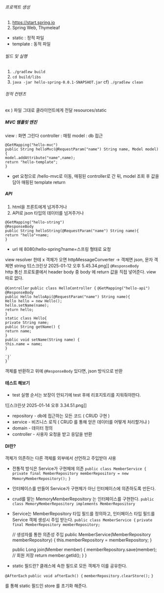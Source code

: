 ###### 프로젝트 생성
1. https://start.spring.io
2. Spring Web, Thymeleaf

- static : 정적 파일
- template : 동적 파일

###### 빌드 및 실행
1. `./gradlew build`
2. `cd build/libs`
3. `java -jar hello-spring-0.0.1-SNAPSHOT.jar`
cf) `./gradlew clean`

###### 정적 컨텐츠
ex ) 파일 그대로 클라이언트에게 전달
resources/static

##### MVC 템플릿 엔진
view : 화면 그린다
controller : 매핑
model : db 접근

`@GetMapping("hello-mvc")`  
`public String helloMvc(@RequestParam("name") String name, Model model){`  
    `model.addAttribute("name",name);`  
    `return "hello-template";`  
`}`

- get 요청으로 /hello-mvc로 이동, 매핑된 controller로 간 뒤, model 조회 후 값을 담아 매핑된 template return
##### API
1. html을 프론트에게 넘겨주거나
2. API로 json 타입의 데이터를 넘겨주거나

`@GetMapping("hello-string")`  
`@ResponseBody`  
`public String helloString(@RequestParam("name") String name){`  
    `return "hello"+name;`  
`}`

- url 에 8080/hello-spring?name=스프링 형태로 요청

view resolver 한테 x
객체가 오면 httpMessageConverter -> 객체면 json, 문자 객체면 string
![[스크린샷 2025-01-12 오후 5.45.34.png]]
`@ResponseBody`  
http 통신 프로토콜에서 header body 중 body 에 return 값을 직접 넣어준다. view 따로 없다.

`@Controller` 
`public class HelloController {`
	`@GetMapping("hello-api")`  
	`@ResponseBody`  
	`public Hello helloApi(@RequestParam("name") String name){`  
	    `Hello hello = new Hello();`  
	    `hello.setName(name);`  
	    `return hello;`  
	`}`  
	`static class Hello{`  
	    `private String name;`  
	    `public String getName() {`  
	        `return name;`  
	    `}`  
	    `public void setName(String name) {`  
	        `this.name = name;`  
	    `}`  
	  
	`}`
	}`

객체를 반환하고 위에 `@ResponseBody` 있다면, json 방식으로 반환

#### 테스트 해보기
- test 실행 순서는 보장이 안되기에 test 후에 리포지토리를 지워줘야한다.

![[스크린샷 2025-01-14 오후 3.34.51.png]]

- repository - db에 접근하는 모든 코드 ( CRUD 구현 )
- service - 비즈니스 로직 ( CRUD 를 통해 얻은 데이터를 어떻게 처리할거냐 )
- domain - 데이터 정의
- controller - 사용자 요청을 받고 응답을 반환

#### DI란? 
객체가 의존하는 다른 객체를 외부에서 선언하고 주입받아 사용

- 전통적 방식은 Service가 구현체에 의존
`public class MemberService {`
    `private final MemberRepository memberRepository = new MemoryMemberRepository();`
`}`

- 인터페이스를 만들어 Service가 구현체가 아닌 인터페이스에 의존하도록 만든다.

- crud를 맡는 MemoryMemberRepository 는 인터페이스를 구현한다.
`public class MemoryMemberRepository implements MemberRepository`

- Service는 MemberRepository 타입 필드를 정의하고, 인터페이스 타입 필드를 Service 객체 생성시 주입 받는다. 
`public class MemberService {`
    `private final MemberRepository memberRepository;`

    // 생성자를 통한 의존성 주입
    public MemberService(MemberRepository memberRepository) {
        this.memberRepository = memberRepository;
    }

    public Long join(Member member) {
        memberRepository.save(member);  // 회원 저장
        return member.getId();
    }
}

- static 필드란?
클래스에 속한 필드로 모든 객체가 이를 공유한다. 

 `@AfterEach`
    `public void afterEach() {`
        `memberRepository.clearStore();`
    `}`

를 통해 static 필드인 store 를 초기화 해준다.